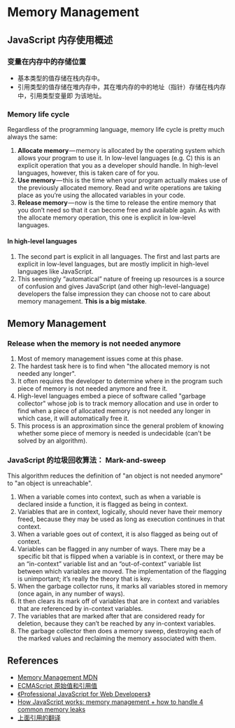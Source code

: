 # Memory Management

## JavaScript 内存使用概述
### 变量在内存中的存储位置
* 基本类型的值存储在栈内存中。
* 引用类型的值存储在堆内存中，其在堆内存的中的地址（指针）存储在栈内存中，引用类型变量即
为该地址。

### Memory life cycle
Regardless of the programming language, memory life cycle is pretty much always
the same:
1. **Allocate memory** — memory is allocated by the operating system which
allows your program to use it. In low-level languages (e.g. C) this is an
explicit operation that you as a developer should handle. In high-level
languages, however, this is taken care of for you.
2. **Use memory** — this is the time when your program actually makes use of the
previously allocated memory. Read and write operations are taking place as
you’re using the allocated variables in your code.
3. **Release memory** — now is the time to release the entire memory that you
don’t need so that it can become free and available again. As with the allocate
memory operation, this one is explicit in low-level languages.

#### In high-level languages
1. The second part is explicit in all languages. The first and last parts are
explicit in low-level languages, but are mostly implicit in high-level languages
like JavaScript.
2. This seemingly “automatical” nature of freeing up resources is a source of
confusion and gives JavaScript (and other high-level-language) developers the
false impression they can choose not to care about memory management. **This is
a big mistake**.


## Memory Management
### Release when the memory is not needed anymore
1. Most of memory management issues come at this phase.  
2. The hardest task here is to find when "the allocated memory is not needed any
longer".   
3. It often requires the developer to determine where in the program such piece
of memory is not needed anymore and free it.  
4. High-level languages embed a piece of software called "garbage collector"
whose job is to track memory allocation and use in order to find when a piece of
allocated memory is not needed any longer in which case, it will automatically
free it.  
5. This process is an approximation since the general problem of knowing whether
some piece of memory is needed is undecidable (can't be solved by an algorithm).

### JavaScript 的垃圾回收算法： Mark-and-sweep
This algorithm reduces the definition of "an object is not needed anymore" to
"an object is unreachable".  

1. When a variable comes into context, such as when a variable is declared
inside a function, it is flagged as being in context.
2. Variables that are in context, logically, should never have their memory
freed, because they may be used as long as execution continues in that context.
3. When a variable goes out of context, it is also flagged as being out of
context.
4. Variables can be flagged in any number of ways. There may be a specific bit
that is flipped when a variable is in context, or there may be an “in-context”
variable list and an “out-of-context” variable list between which variables are
moved. The implementation of the flagging is unimportant; it’s really the theory
that is key.
5. When the garbage collector runs, it marks all variables stored in memory
(once again, in any number of ways).
6. It then clears its mark off of variables that are in context and variables
that are referenced by in-context variables.
7. The variables that are marked after that are considered ready for deletion,
because they can’t be reached by any in-context variables.
8. The garbage collector then does a memory sweep, destroying each of the marked
 values and reclaiming the memory associated with them.


## References
* [Memory Management MDN](https://developer.mozilla.org/en-US/docs/Web/JavaScript/Memory_Management)
* [ECMAScript 原始值和引用值](http://www.w3school.com.cn/js/pro_js_value.asp)
* [《Professional JavaScript for Web Developers》](https://book.douban.com/subject/7157249/)
* [How JavaScript works: memory management + how to handle 4 common memory leaks](https://blog.sessionstack.com/how-javascript-works-memory-management-how-to-handle-4-common-memory-leaks-3f28b94cfbec)
* [上面引用的翻译](https://juejin.im/post/5a2559ae6fb9a044fe4634ba)
